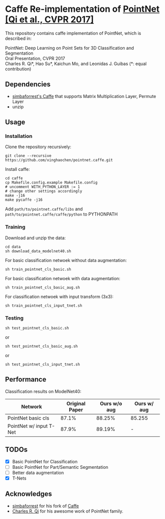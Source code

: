 # Caffe Re-implementation of [PointNet [Qi et al., CVPR 2017]](https://github.com/charlesq34/pointnet)

This repository contains caffe implementation of PointNet, which is described in:

PointNet: Deep Learning on Point Sets for 3D Classification and Segmentation\
Oral Presentation, CVPR 2017\
Charles R. Qi*, Hao Su*, Kaichun Mo, and Leonidas J. Guibas (*: equal contribution)

## Dependencies

- [simbaforrest's Caffe](https://github.com/simbaforrest/caffe/tree/3d42ec54eade6243fe84b068ba049340acd3b687) that supports Matrix Multiplication Layer, Permute Layer
- unzip


## Usage

### Installation

Clone the repository recursively:
```
git clone --recursive https://github.com/xinghaochen/pointnet.caffe.git
```

Install caffe:
```
cd caffe
cp Makefile.config.example Makefile.config
# uncomment WITH_PYTHON_LAYER := 1
# change other settings accordingly
make -j16
make pycaffe -j16
```
Add `path/to/pointnet.caffe/libs` and `path/to/pointnet.caffe/caffe/python` to PYTHONPATH

### Training

Download and unzip the data:
```
cd data
sh download_data_modelnet40.sh
```

For basic classification netwoek without data augmentation:
```
sh train_pointnet_cls_basic.sh
```
For basic classification netwoek with data augmentation:
```
sh train_pointnet_cls_basic_aug.sh
```
For classification netwoek with input transform (3x3):
```
sh train_pointnet_cls_input_tnet.sh
```


### Testing
```
sh test_pointnet_cls_basic.sh
```
or
```
sh test_pointnet_cls_basic_aug.sh
```
or
```
sh test_pointnet_cls_input_tnet.sh
```

## Performance
Classification results on ModelNet40:

| Network | Original Paper | Ours w/o aug | Ours w/ aug|
|---------- | ----------- |---------- | ----------- |
| PointNet basic cls | 87.1% | 88.25% | 85.255|
| PointNet w/ input T-Net | 87.9% | 89.19% | -|

## TODOs

- [x] Basic PointNet for Classification
- [ ] Basic PointNet for Part/Semantic Segmentation
- [ ] Better data augmentation
- [x] T-Nets

## Acknowledges
- [simbaforrest](https://github.com/simbaforrest) for his fork of [Caffe](https://github.com/simbaforrest/caffe/tree/3d42ec54eade6243fe84b068ba049340acd3b687)
- [Charles R. Qi](https://github.com/charlesq34/) for his awesome work of PointNet family.
